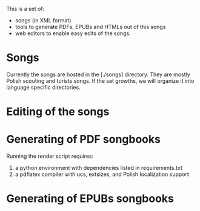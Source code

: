 This is a set of:
 - songs (in XML format)
 - tools to generate PDFs, EPUBs and HTMLs out of this songs
 - web editors to enable easy edits of the songs.

# Songs

Currently the songs are hosted in the [./songs] directory.
They are mostly Polish scouting and turists songs. If the set growths, we will organize it into language specific directories.

# Editing of the songs

# Generating of PDF songbooks

Running the render script requires:
1) a python environment with dependencies listed in requirements.txt
2) a pdflatex compiler with ucs, extsizes, and Polish localization support

# Generating of EPUBs songbooks


